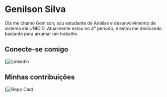 # Genilson Silva
Olá me chamo Genilson, sou estudante de Análise e desenvolvimento de sistema ela UNICID. Atualmente estou no 4° período, e estou me dedicando bastante para arrumar um trabalho.

## Conecte-se comigo
[![LinkedIn](https://www.linkedin.com/in/genilson-j-511290134/)

## Minhas contribuições

[![Repo Card](https://github.com/GenilsonJuniorPnx/dio-lab-open-source?tab=readme-ov-file)
